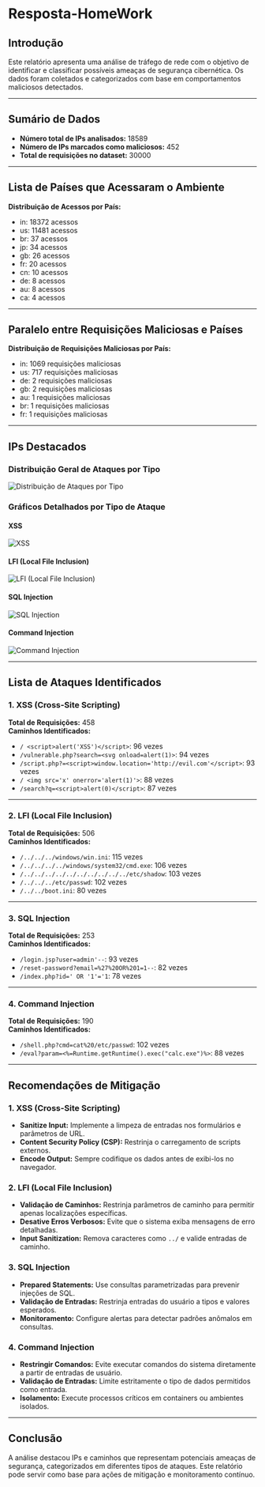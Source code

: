 # Resposta-HomeWork

## Introdução
Este relatório apresenta uma análise de tráfego de rede com o objetivo de identificar e classificar possíveis ameaças de segurança cibernética. Os dados foram coletados e categorizados com base em comportamentos maliciosos detectados.

---

## Sumário de Dados
- **Número total de IPs analisados:** 18589
- **Número de IPs marcados como maliciosos:** 452
- **Total de requisições no dataset:** 30000

---

## Lista de Países que Acessaram o Ambiente

**Distribuição de Acessos por País:**

- in: 18372 acessos
- us: 11481 acessos
- br: 37 acessos
- jp: 34 acessos
- gb: 26 acessos
- fr: 20 acessos
- cn: 10 acessos
- de: 8 acessos
- au: 8 acessos
- ca: 4 acessos

---

## Paralelo entre Requisições Maliciosas e Países

**Distribuição de Requisições Maliciosas por País:**

- in: 1069 requisições maliciosas
- us: 717 requisições maliciosas
- de: 2 requisições maliciosas
- gb: 2 requisições maliciosas
- au: 1 requisições maliciosas
- br: 1 requisições maliciosas
- fr: 1 requisições maliciosas

---

## IPs Destacados

### Distribuição Geral de Ataques por Tipo
![Distribuição de Ataques por Tipo](attack_distribution.png)

### Gráficos Detalhados por Tipo de Ataque
#### XSS
![XSS](./xss_details.png)
#### LFI (Local File Inclusion)
![LFI (Local File Inclusion)](./lfi_(local_file_inclusion)_details.png)
#### SQL Injection
![SQL Injection](./sql_injection_details.png)
#### Command Injection
![Command Injection](./command_injection_details.png)

---

## Lista de Ataques Identificados

### 1. XSS (Cross-Site Scripting)
**Total de Requisições:** 458  
**Caminhos Identificados:**
- `/ <script>alert('XSS')</script>`: 96 vezes
- `/vulnerable.php?search=<svg onload=alert(1)>`: 94 vezes
- `/script.php?=<script>window.location='http://evil.com'</script>`: 93 vezes
- `/ <img src='x' onerror='alert(1)'>`: 88 vezes
- `/search?q=<script>alert(0)</script>`: 87 vezes

---

### 2. LFI (Local File Inclusion)
**Total de Requisições:** 506  
**Caminhos Identificados:**
- `/../../../windows/win.ini`: 115 vezes
- `/../../../../windows/system32/cmd.exe`: 106 vezes
- `/../../../../../../../../../../etc/shadow`: 103 vezes
- `/../../../etc/passwd`: 102 vezes
- `/../../boot.ini`: 80 vezes

---

### 3. SQL Injection
**Total de Requisições:** 253  
**Caminhos Identificados:**
- `/login.jsp?user=admin'--`: 93 vezes
- `/reset-password?email=%27%20OR%201=1--`: 82 vezes
- `/index.php?id=' OR '1'='1`: 78 vezes

---

### 4. Command Injection
**Total de Requisições:** 190  
**Caminhos Identificados:**
- `/shell.php?cmd=cat%20/etc/passwd`: 102 vezes
- `/eval?param=<%=Runtime.getRuntime().exec("calc.exe")%>`: 88 vezes

---

## Recomendações de Mitigação

### 1. XSS (Cross-Site Scripting)
- **Sanitize Input:** Implemente a limpeza de entradas nos formulários e parâmetros de URL.
- **Content Security Policy (CSP):** Restrinja o carregamento de scripts externos.
- **Encode Output:** Sempre codifique os dados antes de exibi-los no navegador.

### 2. LFI (Local File Inclusion)
- **Validação de Caminhos:** Restrinja parâmetros de caminho para permitir apenas localizações específicas.
- **Desative Erros Verbosos:** Evite que o sistema exiba mensagens de erro detalhadas.
- **Input Sanitization:** Remova caracteres como `../` e valide entradas de caminho.

### 3. SQL Injection
- **Prepared Statements:** Use consultas parametrizadas para prevenir injeções de SQL.
- **Validação de Entradas:** Restrinja entradas do usuário a tipos e valores esperados.
- **Monitoramento:** Configure alertas para detectar padrões anômalos em consultas.

### 4. Command Injection
- **Restringir Comandos:** Evite executar comandos do sistema diretamente a partir de entradas de usuário.
- **Validação de Entradas:** Limite estritamente o tipo de dados permitidos como entrada.
- **Isolamento:** Execute processos críticos em containers ou ambientes isolados.

---

## Conclusão
A análise destacou IPs e caminhos que representam potenciais ameaças de segurança, categorizados em diferentes tipos de ataques. Este relatório pode servir como base para ações de mitigação e monitoramento contínuo.
